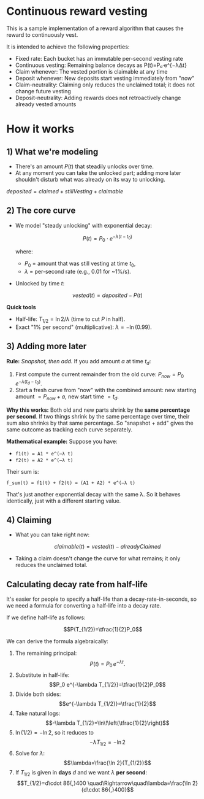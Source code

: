 # Continuous reward vesting

This is a sample implementation of a reward algorithm that causes the reward to continuously vest.

It is intended to achieve the following properties:
* Fixed rate: Each bucket has an immutable per-second vesting rate
* Continuous vesting: Remaining balance decays as P(t)=P₀·e^{−λΔt}
* Claim whenever: The vested portion is claimable at any time
* Deposit whenever: New deposits start vesting immediately from "now"
* Claim-neutrality: Claiming only reduces the unclaimed total; it does not change future vesting
* Deposit-neutrality: Adding rewards does not retroactively change already vested amounts

# How it works

## 1) What we're modeling

* There's an amount $P(t)$ that steadily unlocks over time.
* At any moment you can take the unlocked part; adding more later shouldn't disturb what was already on its way to unlocking.

$deposited = claimed + stillVesting + claimable$

## 2) The core curve

* We model "steady unlocking" with exponential decay:

  $$P(t) = P_0 \cdot e^{-\lambda (t - t_0)}$$

  where:

  * $P_0$ = amount that was still vesting at time $t_0$,
  * $\lambda$ = per-second rate (e.g., $0.01$ for ~1%/s).
* Unlocked by time $t$:

  $$vested(t) = deposited - P(t)$$

**Quick tools**

* Half-life: $T_{1/2}=\ln 2 / \lambda$ (time to cut $P$ in half).
* Exact "1% per second" (multiplicative): $\lambda = -\ln(0.99)$.

## 3) Adding more later

**Rule:** *Snapshot, then add.*
If you add amount $a$ at time $t_d$:

1. First compute the current remainder from the old curve:
   $P_{now} = P_0\,e^{-\lambda (t_d - t_0)}$.
2. Start a fresh curve from "now" with the combined amount:
   new starting amount $= P_{now} + a$, new start time $= t_d$.

**Why this works:** Both old and new parts shrink by the **same percentage per second**. If two things shrink by the same percentage over time, their sum also shrinks by that same percentage. So "snapshot + add" gives the same outcome as tracking each curve separately.

**Mathematical example:**
Suppose you have:
* `f1(t) = A1 * e^(–λ t)`
* `f2(t) = A2 * e^(–λ t)`

Their sum is:
```
f_sum(t) = f1(t) + f2(t) = (A1 + A2) * e^(–λ t)
```

That's just another exponential decay with the same λ. So it behaves identically, just with a different starting value.

## 4) Claiming

* What you can take right now:

  $$claimable(t) = vested(t) - alreadyClaimed$$
* Taking a claim doesn't change the curve for what remains; it only reduces the unclaimed total.


## Calculating decay rate from half-life

It's easier for people to specify a half-life than a decay-rate-in-seconds, so we need a formula for converting a half-life into a decay rate.


If we define half-life as follows:

$$P(T_{1/2})=\tfrac{1}{2}P_0$$

We can derive the formula algebraically:

1. The remaining principal: $$P(t)=P_0\,e^{-\lambda t}.$$
2. Substitute in half-life: $$P_0 e^{-\lambda T_{1/2}}=\tfrac{1}{2}P_0$$
3. Divide both sides: $$e^{-\lambda T_{1/2}}=\tfrac{1}{2}$$
4. Take natural logs: $$-\lambda T_{1/2}=\ln\!\left(\tfrac{1}{2}\right)$$
5. $\ln(1/2)=-\ln 2$, so it reduces to $$-\lambda T_{1/2}=-\ln 2$$
6. Solve for $\lambda$: $$\lambda=\frac{\ln 2}{T_{1/2}}$$
7. If $T_{1/2}$ is given in **days** $d$ and we want $\lambda$ **per second**: $$T_{1/2}=d\cdot 86{,}400 \quad\Rightarrow\quad\lambda=\frac{\ln 2}{d\cdot 86{,}400}$$
